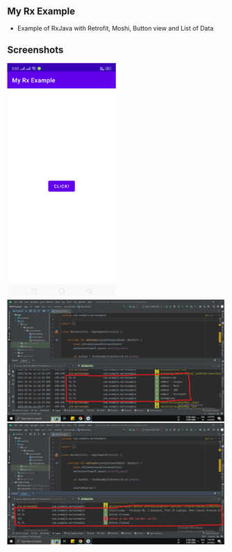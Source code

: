 ## My Rx Example

- Example of RxJava with Retrofit, Moshi, Button view and List of Data

## Screenshots

<img src="screenshot0.png" width="250"/> 

<img src="screenshot1.jpg" width="500" hieght="400"/> 

<img src="screenshot2.jpg" width="500" hieght="400"/>

